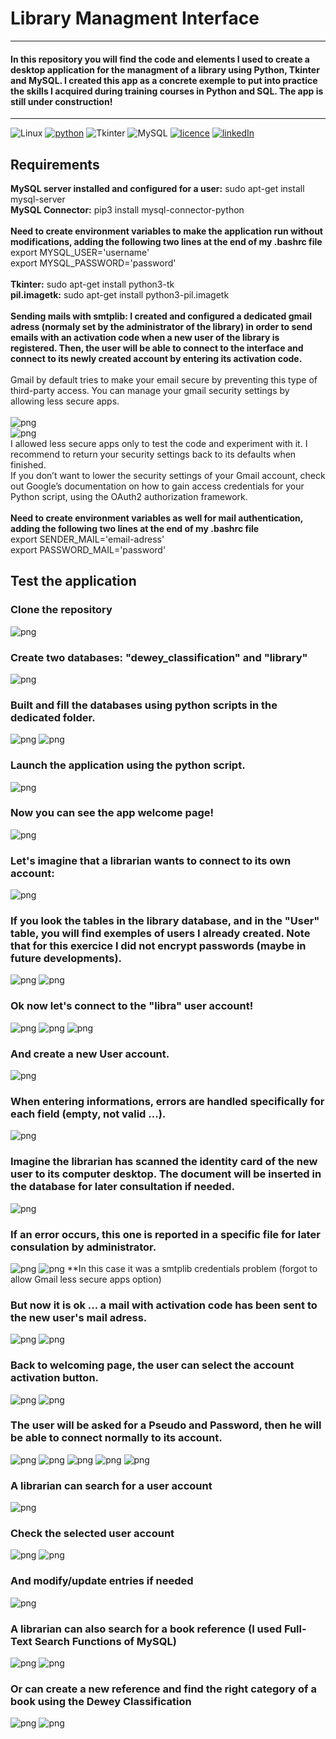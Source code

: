 # Library Managment Interface

---

#### In this repository you will find the code and elements I used to create a desktop application for the managment of a library using Python, Tkinter and MySQL. I created this app as a concrete exemple to put into practice the skills I acquired during training courses in Python and SQL. The app is still under construction!

---

![Linux](https://img.shields.io/badge/Linux-Mint20.1-informational?style=plastic)
[![python](https://img.shields.io/badge/python-3.8.5-brightgreen?style=plastic)](https://www.python.org/downloads/release/python-385/)
![Tkinter](https://img.shields.io/badge/Tkinter-8.6-brightgreen?style=plastic)
![MySQL](https://img.shields.io/badge/MySQL-8.0.25-brightgreen?style=plastic)
[![licence](https://img.shields.io/badge/licence-MIT-yellow?style=plastic)](https://github.com/Domsdev/Data-science-blog/blob/main/MIT%20Licence.md)
[![linkedIn](https://img.shields.io/badge/-LinkedIn%20-blue?style=plastic)](https://www.linkedin.com/in/dominique-pothin-dev/)


## Requirements

**MySQL server installed and configured for a user:** sudo apt-get install mysql-server<br/>
**MySQL Connector:** pip3 install mysql-connector-python<br/>
 <br/>
**Need to create environment variables to make the application run without modifications, adding the following two lines at the end of my .bashrc file**<br/>
export MYSQL_USER='username'<br/>
export MYSQL_PASSWORD='password'<br/>
 <br/>
**Tkinter:** sudo apt-get install python3-tk<br/>
**pil.imagetk:** sudo apt-get install python3-pil.imagetk<br/>
 <br/>
**Sending mails with smtplib: I created and configured a dedicated gmail adress (normaly set by the administrator of the library) in order to send emails with an activation code when a new user of the library is registered. Then, the user will be able to connect to the interface and connect to its newly created account by entering its activation code.** <br/>
 <br/>
Gmail by default tries to make your email secure by preventing this type of third-party access. You can manage your gmail security settings by allowing less secure apps. <br/>
 <br/>
![png](img/less_secure_app.png)
 <br/>
![png](img/critical_security_alert.png) <br/>
I allowed less secure apps only to test the code and experiment with it. I recommend to return your security settings back to its defaults when finished. <br/>
If you don’t want to lower the security settings of your Gmail account, check out Google’s documentation on how to gain access credentials for your Python script, using the OAuth2 authorization framework. <br/>
 <br/>
**Need to create environment variables as well for mail authentication, adding the following two lines at the end of my .bashrc file**<br/>
export SENDER_MAIL='email-adress'<br/>
export PASSWORD_MAIL='password'<br/>


## Test the application

### Clone the repository
![png](img/step0.png)


### Create two databases: "dewey_classification" and "library"
![png](img/step1.png)


### Built and fill the databases using python scripts in the dedicated folder.
![png](img/step2.png)
![png](img/step3.png)


### Launch the application using the python script.
![png](img/step4.png)


### Now you can see the app welcome page!
![png](img/screen1.png)


### Let's imagine that a librarian wants to connect to its own account:
![png](img/screen2.png)


### If you look the tables in the library database, and in the "User" table, you will find exemples of users I already created. Note that for this exercice I did not encrypt passwords (maybe in future developments).
![png](img/step5.png)
![png](img/step6.png)


### Ok now let's connect to the "libra" user account!
![png](img/screen3.png)
![png](img/screen4.png)
![png](img/screen5.png)


### And create a new User account.
![png](img/screen10.png)


### When entering informations, errors are handled specifically for each field (empty, not valid ...).
![png](img/screen11.png)

### Imagine the librarian has scanned the identity card of the new user to its computer desktop. The document will be inserted in the database for later consultation if needed.
![png](img/screen12.png)

### If an error occurs, this one is reported in a specific file for later consulation by administrator.
![png](img/error_file.png)
![png](img/error_report.png)
**In this case it was a smtplib credentials problem (forgot to allow Gmail less secure apps option)

### But now it is ok ... a mail with activation code has been sent to the new user's mail adress.
![png](img/screen14.png)
![png](img/screen15.png)


### Back to welcoming page, the user can select the account activation button.
![png](img/screen1.png)
![png](img/screen16.png)


### The user will be asked for a Pseudo and Password, then he will be able to connect normally to its account.
![png](img/screen17.png)
![png](img/screen18.png)
![png](img/screen19.png)
![png](img/screen20.png)
![png](img/screen21.png)


### A librarian can search for a user account
![png](img/screen6.png)

### Check the selected user account
![png](img/screen7.png)
![png](img/screen8.png)

### And modify/update entries if needed
![png](img/screen9.png)


### A librarian can also search for a book reference (I used Full-Text Search Functions of MySQL)
![png](img/screen40.png)
![png](img/screen41.png)

### Or can create a new reference and find the right category of a book using the Dewey Classification
![png](img/screen50.png)
![png](img/screen51.png)









